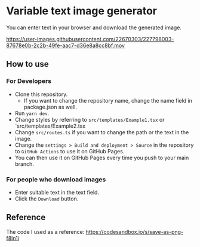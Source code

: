 # Variable text image generator

You can enter text in your browser and download the generated image.

https://user-images.githubusercontent.com/22670303/227798003-87678e0b-2c2b-49fe-aac7-d36e8a8cc8bf.mov

## How to use

### For Developers

- Clone this repository.
  - If you want to change the repository name, change the name field in package.json as well.
- Run `yarn dev`.
- Change styles by referring to `src/templates/Example1.tsx` or `src/templates/Example2.tsx
- Change `src/routes.ts` if you want to change the path or the text in the image.
- Change the `settings > Build and deployment > Source` in the repository to `GitHub Actions` to use it on GitHub Pages.
- You can then use it on GitHub Pages every time you push to your main branch.

### For people who download images

- Enter suitable text in the text field.
- Click the `Download` button.

## Reference

The code I used as a reference: https://codesandbox.io/s/save-as-png-f8ln1i

